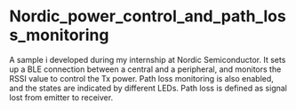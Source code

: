 # Nordic_power_control_and_path_loss_monitoring
A sample i developed during my internship at Nordic Semiconductor. It sets up a BLE connection between a central and a peripheral, and monitors the RSSI value to control the Tx power. Path loss monitoring is also enabled, and the states are indicated by different LEDs. Path loss is defined as signal lost from emitter to receiver.
